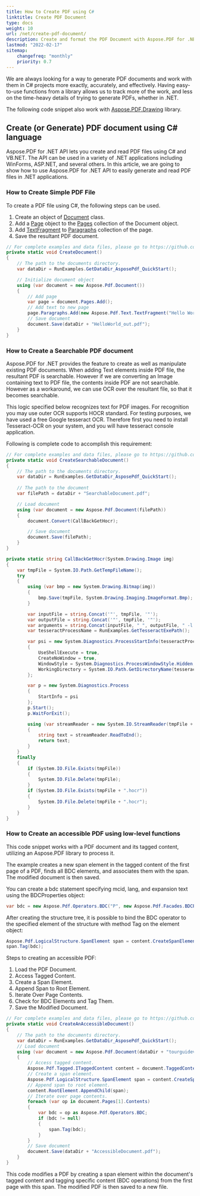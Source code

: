 ```yaml
---
title: How to Create PDF using C#
linktitle: Create PDF Document
type: docs
weight: 10
url: /net/create-pdf-document/
description: Create and format the PDF Document with Aspose.PDF for .NET.
lastmod: "2022-02-17"
sitemap:
    changefreq: "monthly"
    priority: 0.7
---
```

<script type="application/ld+json">
{
    "@context": "https://schema.org",
    "@type": "TechArticle",
    "headline": "How to Create PDF using C#",
    "alternativeHeadline": "Create and Format PDFs Effortlessly with C#",
    "abstract": "The new functionality in Aspose.PDF for .NET empowers developers to effortlessly create and format PDF documents using C#. With this intuitive API, users can generate searchable PDFs, manipulate tagged content for accessibility, and seamlessly integrate PDF generation into various .NET applications, enhancing productivity and streamlining workflows",
    "author": {
        "@type": "Person",
        "name": "Anastasiia Holub",
        "givenName": "Anastasiia",
        "familyName": "Holub",
        "url": "https://www.linkedin.com/in/anastasiia-holub-750430225/"
    },
    "genre": "pdf document generation",
    "keywords": "PDF creation, C# PDF generation, Aspose.PDF for .NET, searchable PDF, accessible PDF, Document class, TextFragment, PDF document manipulation, .NET applications, BDC operations",
    "wordcount": "871",
    "proficiencyLevel": "Beginner",
    "publisher": {
        "@type": "Organization",
        "name": "Aspose.PDF for .NET",
        "url": "https://products.aspose.com/pdf",
        "logo": "https://www.aspose.cloud/templates/aspose/img/products/pdf/aspose_pdf-for-net.svg",
        "alternateName": "Aspose",
        "sameAs": [
            "https://facebook.com/aspose.pdf/",
            "https://twitter.com/asposepdf",
            "https://www.youtube.com/channel/UCmV9sEg_QWYPi6BJJs7ELOg/featured",
            "https://www.linkedin.com/company/aspose",
            "https://stackoverflow.com/questions/tagged/aspose",
            "https://aspose.quora.com/",
            "https://aspose.github.io/"
        ],
        "contactPoint": [
            {
                "@type": "ContactPoint",
                "telephone": "+1 903 306 1676",
                "contactType": "sales",
                "areaServed": "US",
                "availableLanguage": "en"
            },
            {
                "@type": "ContactPoint",
                "telephone": "+44 141 628 8900",
                "contactType": "sales",
                "areaServed": "GB",
                "availableLanguage": "en"
            },
            {
                "@type": "ContactPoint",
                "telephone": "+61 2 8006 6987",
                "contactType": "sales",
                "areaServed": "AU",
                "availableLanguage": "en"
            }
        ]
    },
    "url": "/net/create-pdf-document/",
    "mainEntityOfPage": {
        "@type": "WebPage",
        "@id": "/net/create-pdf-document/"
    },
    "dateModified": "2024-11-25",
    "description": "Create and format the PDF Document with Aspose.PDF for .NET."
}
</script>

We are always looking for a way to generate PDF documents and work with them in C# projects more exactly, accurately, and effectively. Having easy-to-use functions from a library allows us to track more of the work, and less on the time-heavy details of trying to generate PDFs, whether in .NET.

The following code snippet also work with [Aspose.PDF.Drawing](/pdf/net/drawing/) library.

## Create (or Generate) PDF document using C# language

Aspose.PDF for .NET API lets you create and read PDF files using C# and VB.NET. The API can be used in a variety of .NET applications including WinForms, ASP.NET, and several others. In this article, we are going to show how to use Aspose.PDF for .NET API to easily generate and read PDF files in .NET applications.

### How to Create Simple PDF File

To create a PDF file using C#, the following steps can be used.

1. Create an object of [Document](https://reference.aspose.com/pdf/net/aspose.pdf/document) class.
1. Add a [Page](https://reference.aspose.com/pdf/net/aspose.pdf/page) object to the [Pages](https://reference.aspose.com/pdf/net/aspose.pdf/document/properties/pages) collection of the Document object.
1. Add [TextFragment](https://reference.aspose.com/pdf/net/aspose.pdf.text/textfragment) to [Paragraphs](https://reference.aspose.com/pdf/net/aspose.pdf/page/properties/paragraphs) collection of the page.
1. Save the resultant PDF document.

```csharp
// For complete examples and data files, please go to https://github.com/aspose-pdf/Aspose.PDF-for-.NET
private static void CreateDocument()
{
    // The path to the documents directory.
    var dataDir = RunExamples.GetDataDir_AsposePdf_QuickStart();

    // Initialize document object
    using (var document = new Aspose.Pdf.Document())
    {
        // Add page
        var page = document.Pages.Add();
        // Add text to new page
        page.Paragraphs.Add(new Aspose.Pdf.Text.TextFragment("Hello World!"));
        // Save document
        document.Save(dataDir + "HelloWorld_out.pdf");
    }
}
```

### How to Create a Searchable PDF document

Aspose.PDF for .NET provides the feature to create as well as manipulate existing PDF documents. When adding Text elements inside PDF file, the resultant PDF is searchable. However if we are converting an Image containing text to PDF file, the contents inside PDF are not searchable. However as a workaround, we can use OCR over the resultant file, so that it becomes searchable.

This logic specified below recognizes text for PDF images. For recognition you may use outer OCR supports HOCR standard. For testing purposes, we have used a free Google tesseract OCR. Therefore first you need to install Tesseract-OCR on your system, and you will have tesseract console application.

Following is complete code to accomplish this requirement:

```csharp
// For complete examples and data files, please go to https://github.com/aspose-pdf/Aspose.PDF-for-.NET
private static void CreateSearchableDocument()
{
    // The path to the documents directory.
    var dataDir = RunExamples.GetDataDir_AsposePdf_QuickStart();
    
    // The path to the document
    var filePath = dataDir + "SearchableDocument.pdf";

    // Load document
    using (var document = new Aspose.Pdf.Document(filePath))
    {
        document.Convert(CallBackGetHocr);

        // Save document
        document.Save(filePath);
    }
}

private static string CallBackGetHocr(System.Drawing.Image img)
{
    var tmpFile = System.IO.Path.GetTempFileName();
    try
    {
        using (var bmp = new System.Drawing.Bitmap(img))
        {
            bmp.Save(tmpFile, System.Drawing.Imaging.ImageFormat.Bmp);
        }

        var inputFile = string.Concat('"', tmpFile, '"');
        var outputFile = string.Concat('"', tmpFile, '"');
        var arguments = string.Concat(inputFile, " ", outputFile, " -l eng hocr");
        var tesseractProcessName = RunExamples.GetTesseractExePath();

        var psi = new System.Diagnostics.ProcessStartInfo(tesseractProcessName, arguments)
        {
            UseShellExecute = true,
            CreateNoWindow = true,
            WindowStyle = System.Diagnostics.ProcessWindowStyle.Hidden,
            WorkingDirectory = System.IO.Path.GetDirectoryName(tesseractProcessName)
        };

        var p = new System.Diagnostics.Process
        {
            StartInfo = psi
        };
        p.Start();
        p.WaitForExit();

        using (var streamReader = new System.IO.StreamReader(tmpFile + ".hocr"))
        {
            string text = streamReader.ReadToEnd();
            return text;
        }
    }
    finally
    {
        if (System.IO.File.Exists(tmpFile))
        {
            System.IO.File.Delete(tmpFile);
        }
        if (System.IO.File.Exists(tmpFile + ".hocr"))
        {
            System.IO.File.Delete(tmpFile + ".hocr");
        }
    }
}
```

### How to Create an accessible PDF using low-level functions

This code snippet works with a PDF document and its tagged content, utilizing an Aspose.PDF library to process it.

The example creates a new span element in the tagged content of the first page of a PDF, finds all BDC elements, and associates them with the span. The modified document is then saved.

You can create a bdc statement specifying mcid, lang, and expansion text using the BDCProperties object:

```cs
var bdc = new Aspose.Pdf.Operators.BDC("P", new Aspose.Pdf.Facades.BDCProperties(1, "de", "Hallo, welt!"));
```

After creating the structure tree, it is possible to bind the BDC operator to the specified element of the structure with method Tag on the element object:

```cs
Aspose.Pdf.LogicalStructure.SpanElement span = content.CreateSpanElement();
span.Tag(bdc);
```

Steps to creating an accessible PDF:

1. Load the PDF Document.
1. Access Tagged Content.
1. Create a Span Element.
1. Append Span to Root Element.
1. Iterate Over Page Contents.
1. Check for BDC Elements and Tag Them.
1. Save the Modified Document.

```cs
// For complete examples and data files, please go to https://github.com/aspose-pdf/Aspose.PDF-for-.NET
private static void CreateAnAccessibleDocument()
{
    // The path to the documents directory.
    var dataDir = RunExamples.GetDataDir_AsposePdf_QuickStart();
    // Load document
    using (var document = new Aspose.Pdf.Document(dataDir + "tourguidev2_gb_tags.pdf"))
    {
        // Access tagged content.
        Aspose.Pdf.Tagged.ITaggedContent content = document.TaggedContent;
        // Create a span element.
        Aspose.Pdf.LogicalStructure.SpanElement span = content.CreateSpanElement();
        // Append span to root element.
        content.RootElement.AppendChild(span);
        // Iterate over page contents.
        foreach (var op in document.Pages[1].Contents)
        {
            var bdc = op as Aspose.Pdf.Operators.BDC;
            if (bdc != null)
            {
                span.Tag(bdc);
            }
        }
        // Save document
        document.Save(dataDir + "AccessibleDocument.pdf");
    }
}
```

This code modifies a PDF by creating a span element within the document's tagged content and tagging specific content (BDC operations) from the first page with this span. The modified PDF is then saved to a new file.

<script type="application/ld+json">
{
    "@context": "http://schema.org",
    "@type": "SoftwareApplication",
    "name": "Aspose.PDF for .NET Library",
    "image": "https://www.aspose.cloud/templates/aspose/img/products/pdf/aspose_pdf-for-net.svg",
    "url": "https://www.aspose.com/",
    "publisher": {
        "@type": "Organization",
        "name": "Aspose.PDF",
        "url": "https://products.aspose.com/pdf",
        "logo": "https://www.aspose.cloud/templates/aspose/img/products/pdf/aspose_pdf-for-net.svg",
        "alternateName": "Aspose",
        "sameAs": [
            "https://facebook.com/aspose.pdf/",
            "https://twitter.com/asposepdf",
            "https://www.youtube.com/channel/UCmV9sEg_QWYPi6BJJs7ELOg/featured",
            "https://www.linkedin.com/company/aspose",
            "https://stackoverflow.com/questions/tagged/aspose",
            "https://aspose.quora.com/",
            "https://aspose.github.io/"
        ],
        "contactPoint": [
            {
                "@type": "ContactPoint",
                "telephone": "+1 903 306 1676",
                "contactType": "sales",
                "areaServed": "US",
                "availableLanguage": "en"
            },
            {
                "@type": "ContactPoint",
                "telephone": "+44 141 628 8900",
                "contactType": "sales",
                "areaServed": "GB",
                "availableLanguage": "en"
            },
            {
                "@type": "ContactPoint",
                "telephone": "+61 2 8006 6987",
                "contactType": "sales",
                "areaServed": "AU",
                "availableLanguage": "en"
            }
        ]
    },
    "offers": {
        "@type": "Offer",
        "price": "1199",
        "priceCurrency": "USD"
    },
    "applicationCategory": "PDF Manipulation Library for .NET",
    "downloadUrl": "https://www.nuget.org/packages/Aspose.PDF/",
    "operatingSystem": "Windows, MacOS, Linux",
    "screenshot": "https://docs.aspose.com/pdf/net/create-pdf-document/screenshot.png",
    "softwareVersion": "2022.1",
    "aggregateRating": {
        "@type": "AggregateRating",
        "ratingValue": "5",
        "ratingCount": "16"
    }
}
</script>
